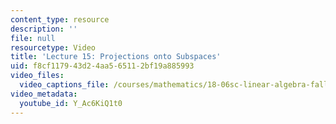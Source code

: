 ```yaml
---
content_type: resource
description: ''
file: null
resourcetype: Video
title: 'Lecture 15: Projections onto Subspaces'
uid: f8cf1179-43d2-4aa5-6511-2bf19a885993
video_files:
  video_captions_file: /courses/mathematics/18-06sc-linear-algebra-fall-2011/resource-index/lecture-15-projections-onto-subspaces/Y_Ac6KiQ1t0.vtt
video_metadata:
  youtube_id: Y_Ac6KiQ1t0
---
```

